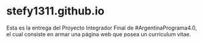 # stefy1311.github.io
Esta es la entrega del Proyecto Integrador Final de #ArgentinaPrograma4.0, el cual consiste en armar una página web que posea un curriculum vitae. 
